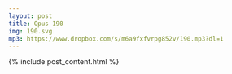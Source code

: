 ```yaml
---
layout: post
title: Opus 190
img: 190.svg
mp3: https://www.dropbox.com/s/m6a9fxfvrpg852v/190.mp3?dl=1
---
```


{% include post_content.html %}
